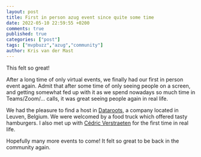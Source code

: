 ```yaml
---
layout: post
title: First in person azug event since quite some time
date: 2022-05-10 22:59:55 +0200
comments: true
published: true
categories: ["post"]
tags: ["mvpbuzz","azug","community"]
author: Kris van der Mast
---
```

This felt so great!  

After a long time of only virtual events, we finally had our first in person event again. Admit that after some time of only seeing people on a screen, and getting somewhat fed up with it as we spend nowadays so much time in Teams/Zoom/... calls, it was great seeing people again in real life.  

We had the pleasure to find a host in [Dataroots](https://dataroots.io/), a company located in Leuven, Belgium. We were welcomed by a food truck which offered tasty hamburgers. I also met up with [Cédric Verstraeten](https://www.linkedin.com/in/cedricverstraeten/) for the first time in real life.  

Hopefully many more events to come! It felt so great to be back in the community again.  

